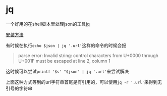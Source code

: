 # jq

一个好用的在shell脚本里处理json的工具[jq](https://stedolan.github.io/jq/)

[安装方法](https://stedolan.github.io/jq/download/)

有时候在执行`echo $json | jq '.url'`这样的命令的时候会报
> parse error: Invalid string: control characters from U+0000 through U+001F must be escaped at line 2, column 1

这时候可以尝试`printf '$s' "$json" | jq '.url'`来尝试解决

上面这种方式等到的url字符串首尾是有引用的，可以使用`jq -r '.url'`来得到无引号的字符串
